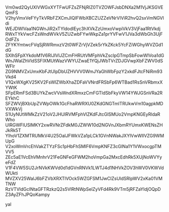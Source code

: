 Vm0wd2QyUXlVWGxXYTFwUFZsZFNjRlZ0TVZOWFJsbDNXa2M1VjJKSGVEQmFS
V2hyVmxVeFYyTkVRbFZXCmJIQlFWbXBCZUZZeVNrVlViR2hvQ2sxVmNGVldi
WEJDWlVaa1NGWnJiR2xTYldodlEyc3hXVkZzUmxoVwpiVkV3VjFaa1RtVkdj
RWxTYkVwcFZsWndWVkV5ZUZwbFYwWkpZa1prYVFwV1JVa3dWbGh3UjFOdFZs
ZFYKYmtwcFVqSjRWRmxzV2t0WFZrVjVZek5rYkZKck5YcFZiWGhyWVZGd1dG
SXlhSFpXYkdoM1V6RlJlVlJZCmFHRUtVMFphVkZsclpGTmpSbFowWlVoa1dG
WnJWalZhVldSSFlXMUtWazVWYUZwaE1YQjJWbTVrZDJGVwpXbFZWV0dSWFlr
ZG9NMVZxUmxKbFJtUlpDbUZHVVV0WmJYaGhWbFpzY2xkdFJtcFNiRm93Vkd4
V1QxWXgKV25KV2FsWlZWbXhaZDFaVVNrdFRSbFp6WTBad1RsSnVRbmxXYWtK
SFpERmFSd3BUYkZwcVVsWndXRmxzCmFGTldSbFkyVW14YWJGSnVRa2REYkhC
SFZWVjBXbUpZVWpOWk1GcFhaRWRXU0ZKdGNGTmlTRUkwVm10agpkMDVXWkVj
S1UyNUtWMkZzV21oV2JHUlRVMFphVlZKdFJtcGlSMUo2VmpKNGEyRldaRWho
UlRGWFlUSlMKY2xwRVNrZFdkM0JZWW10d2NGVnJXbmRYUmxKWENsZHJkRk5T
YlhoV1ZXMTRUMkV4U25OalJFWkVZa1pLCk1GVnNWakJXYlVwWllVZG9WMUpG
V2xoWmVrcEhVakZTYzFSc1pHbFhSMlF6VmpKNFZ3cGlNa1Y1VWxocgpTMVV5
ZEc5aE1VcEhVMnhrV21FeGNFeGFWM2hoVmpGa2MxcEdhRk5XUjNoWVYyeFdZ
V1F4VW5SU2JrNVkKWVd0d1dGVnRNVk1LWTJ4d1NHVkZOV3hWV0VKWVdWUkti
MVZXV25WalJ6bFZVbXRXTlVOck5WZGFSM1JwClZsUldSRlpWV2xKa01VMTNW
RzVTVldGclNtaGFTRzkzQ2s5VlRtNWpSelZyVFd4Rk9VTm5jRFZaYldjOQpD
Z3AyZFhJPQoKampy

yal
